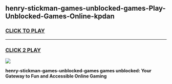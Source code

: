 
## henry-stickman-games-unblocked-games-Play-Unblocked-Games-Online-kpdan
<h3>
<a href="https://premium76.site?title=henry-stickman-games-unblocked-games&ref=24A">CLICK TO PLAY</a></h3>
<hr>

<h3>
<a href="https://premium76.site?title=henry-stickman-games-unblocked-games&ref=24A">CLICK 2 PLAY</a>
  
</h3>

<a href="https://premium76.site?title=henry-stickman-games-unblocked-games&ref=24A"><img src="https://clearcache.store/games.png"></a>


**henry-stickman-games-unblocked-games games unblocked: Your Gateway to Fun and Accessible Online Gaming**
